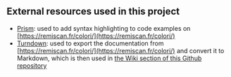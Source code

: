 ## External resources used in this project

* [Prism](https://github.com/PrismJS/prism/): used to add syntax highlighting to code examples on [https://remiscan.fr/colori/](https://remiscan.fr/colori/)
* [Turndown](https://github.com/domchristie/turndown): used to export the documentation from [https://remiscan.fr/colori/](https://remiscan.fr/colori/) and convert it to Markdown, which is then used in [the Wiki section of this Github repository](https://github.com/Remiscan/colori/wiki)